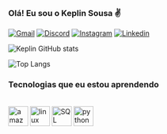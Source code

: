 ### Olá! Eu sou o Keplin Sousa ✌️

[![Gmail](https://img.shields.io/badge/Gmail-D14836?style=for-the-badge&logo=gmail&logoColor=white)](keplin.s.sousa@gmail.com) [![Discord](https://img.shields.io/badge/Discord-7289DA?style=for-the-badge&logo=discord&logoColor=white)](keplin_sousa) [![Instagram](https://img.shields.io/badge/Instagram-E4405F?style=for-the-badge&logo=instagram&logoColor=white)](https://www.instagram.com/keplin_sousa/?next=%2Fketlin_binhos2%2F) [![Linkedin](https://img.shields.io/badge/LinkedIn-0077B5?style=for-the-badge&logo=linkedin&logoColor=white)](https://www.linkedin.com/in/keplin-dheison-sousa-706b64180/?originalSubdomain=br)


![Keplin GitHub stats](https://github-readme-stats.vercel.app/api?username=keplinsousa&show_icons=true&theme=radical)

![Top Langs](https://github-readme-stats.vercel.app/api/top-langs/?username=keplinsousa&layout=compact&theme=radical)

### Tecnologias que eu estou aprendendo

<div  style="display: inline_block"><br>
<img  aling="center"  alt="amazon-web-services"  width="40"  height="40"  src="https://img.icons8.com/color/48/amazon-web-services.png"  />
<img aling="center"  alt="linux"  width="40"  height="40" src="https://cdn.jsdelivr.net/gh/devicons/devicon/icons/linux/linux-original.svg" />
<img aling="center"  alt="SQL"  width="40"  height="40" src="https://cdn.jsdelivr.net/gh/devicons/devicon@latest/icons/azuresqldatabase/azuresqldatabase-original.svg" />
<img  aling="center"  alt ="python"  heigth="30"  width="40"  src="https://cdn.jsdelivr.net/gh/devicons/devicon@latest/icons/python/python-original.svg"  />
</div>

